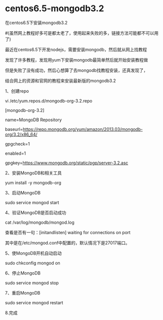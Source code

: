 # centos6.5-mongodb3.2
在centos6.5下安装mongodb3.2

#(虽然网上教程好多可是都太老了，使用起来失败的多，链接方法可能都不可以用了)

最近在centos6.5下开发nodejs，需要安装mongodb，然后就从网上找教程

发现了许多教程，发现用yum下安装mongodb最简单然后就开始安装教程做

但是失败了没有成功，然后心想算了去mongodb找教程安装，还真发现了，

结合网上的资源和官网的教程来安装最新版的mongodb3.2

1、创建repo

vi /etc/yum.repos.d/mongodb-org-3.2.repo


[mongodb-org-3.2]

name=MongoDB Repository

baseurl=https://repo.mongodb.org/yum/amazon/2013.03/mongodb-org/3.2/x86_64/

gpgcheck=1

enabled=1

gpgkey=https://www.mongodb.org/static/pgp/server-3.2.asc

2、安装MongoDB和相关工具

yum install -y mongodb-org

3、启动MongoDB

sudo service mongod start

4、验证MongoDB是否启动成功

cat /var/log/mongodb/mongod.log

查看是否有一句：[initandlisten] waiting for connections on port <port>

其中<port>是在/etc/mongod.conf中配置的，默认情况下是27017端口。

5、使MongoDB开机自动启动

sudo chkconfig mongod on

6、停止MongoDB

sudo service mongod stop

7、重启MongoDB

sudo service mongod restart

8.完成
